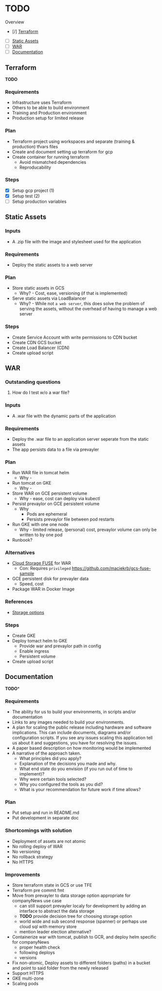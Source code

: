 # TODO

Overview
- [/] [Terraform](#terraform)
- [ ] [Static Assets](#static-assets)
- [ ] [WAR](#war)
- [ ] [Documentation](#documentation)

## Terraform
**TODO**

### Requirements
* Infrastructure uses Terraform
* Others to be able to build environment
* Training and Production environment
* Production setup for limited release

### Plan
* Terraform project using workspaces and separate (training & production) tfvars files
* Create and document setting up terraform for gcp
* Create container for running terraform
  * Avoid mismatched dependencies
  * Reproducability

### Steps
- [x] Setup gcp project (1)
- [x] Setup test (2)
- [ ] Setup production variables

## Static Assets

### Inputs
* A .zip file with the image and stylesheet used for the application

### Requirements
* Deploy the static assets to a web server

### Plan
* Store static assets in GCS
  * Why? - Cost, ease, versioning (if that is implemented)
* Serve static assets via LoadBalancer
  * Why? - While not `a web server`, this does solve the problem of serving the assets, without the overhead of having to manage a web server

### Steps
* Create Service Account with write permissions to CDN bucket
* Create CDN GCS bucket
* Create Load Balancer (CDN)
* Create upload script

## WAR

### Outstanding questions
1. How do I test w/o a war file?

### Inputs
* A .war file with the dynamic parts of the application

### Requirements
* Deploy the .war file to an application server seperate from the static assets
* The app persists data to a file via prevayler

### Plan
* Run WAR file in tomcat helm
  * Why - 
* Run tomcat on GKE
  * Why - 
* Store WAR on GCE persistent volume
  * Why - ease, cost can deploy via kubectl
* Persist prevaylor on GCE persistent volume
  * Why 
    * Pods are ephemeral
    * Persists prevaylor file between pod restarts
* Run GKE with one one node
  * Why - limited release, (personal) cost, prevaylor volume can only be written to by one pod
* Runbook?

### Alternatives
* [Cloud Storage FUSE](https://cloud.google.com/storage/docs/gcs-fuse) for WAR
  * Con: Requires `privileged` https://github.com/maciekrb/gcs-fuse-sample
* GCE persistent disk for prevayler data
  * Speed, cost
* Package WAR in Docker Image

### References
- [Storage options](https://cloud.google.com/compute/docs/disks/)

### Steps
* Create GKE
* Deploy tomact helm to GKE
  * Provide war and prevaylor path in config
  * Enable ingress
  * Persistent volume
* Create upload script

## Documentation
**TODO***

### Requirements
* The ability for us to build your environments, in scripts and/or documentation 
* Links to any images needed to build your environments. 
* A plan for scaling the public release including hardware and software implications. This can include documents, diagrams and/or configuration scripts. If you see any issues scaling this application tell us about it and suggestions, you have for resolving the issues. 
* A paper based description on how monitoring would be implemented
* A narrative of the approach taken. 
  * What principles did you apply?
  * Explanation of the decisions you made and why.
  * What end state do you envision (if you run out of time to implement)?
  * Why were certain tools selected?
  * Why you configured the tools as you did? 
  * What is your recommendation for future work if time allows? 


### Plan
* Put setup and run in README.md
* Put development in separate doc

### Shortcomings with solution
* Deployment of assets are not atomic
* No rolling deploy of WAR
* No versioning
* No rollback strategy
* No HTTPS

### Improvements
* Store terraform state in GCS or use TFE
* Terraform pre commit fmt
* Move from prevayler to data storage option appropriate for companyNews use case
  * can still support prevayler localy for development by adding an interface to abstract the data storage
  * **TODO** provide decision tree for choosing storage option
  * world wide and sub second response (spanner) or perhaps use cloud sql with memory store
  * mention leader election alternative?
* Containerize war with tomcat, publish to GCR, and deploy helm specific for companyNews
  * proper health check
  * following deploys
  * versions 
* Fix non-atomic, Deploy assets to different folders (paths) in a bucket and point to said folder from the newly released 
* Support HTTPS
* GKE multi-zone
* Scaling pods
